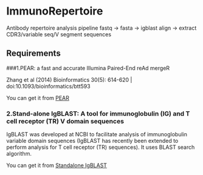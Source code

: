 # ImmunoRepertoire
Antibody repertoire analysis pipeline
fastq -> fasta -> igblast align -> extract CDR3/variable seq/V segment sequences

## Requirements

###1.PEAR: a fast and accurate Illumina Paired-End reAd mergeR

Zhang et al (2014) Bioinformatics 30(5): 614-620 | doi:10.1093/bioinformatics/btt593

You can get it from [PEAR](https://sco.h-its.org/exelixis/web/software/pear/)


### 2.Stand-alone IgBLAST: A tool for immunoglobulin (IG) and T cell receptor (TR) V domain sequences

IgBLAST was developed at NCBI to facilitate analysis of immunoglobulin variable domain sequences (IgBLAST has recently been extended to perform analysis for T cell receptor (TR) sequences). It uses BLAST search algorithm.

You can get it from [Standalone IgBLAST](https://www.ncbi.nlm.nih.gov/igblast/faq.html#standalone)
